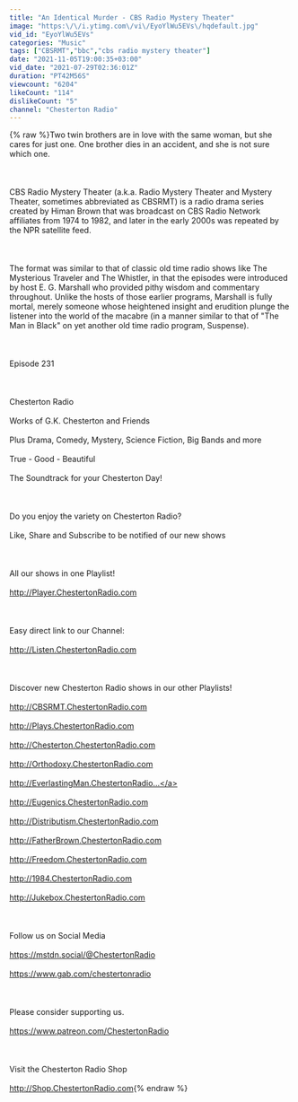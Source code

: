 ```yaml
---
title: "An Identical Murder - CBS Radio Mystery Theater"
image: "https:\/\/i.ytimg.com\/vi\/EyoYlWu5EVs\/hqdefault.jpg"
vid_id: "EyoYlWu5EVs"
categories: "Music"
tags: ["CBSRMT","bbc","cbs radio mystery theater"]
date: "2021-11-05T19:00:35+03:00"
vid_date: "2021-07-29T02:36:01Z"
duration: "PT42M56S"
viewcount: "6204"
likeCount: "114"
dislikeCount: "5"
channel: "Chesterton Radio"
---
```

{% raw %}Two twin brothers are in love with the same woman, but she cares for just one. One brother dies in an accident, and she is not sure which one.<br /><br /><br /><br />CBS Radio Mystery Theater (a.k.a. Radio Mystery Theater and Mystery Theater, sometimes abbreviated as CBSRMT) is a radio drama series created by Himan Brown that was broadcast on CBS Radio Network affiliates from 1974 to 1982, and later in the early 2000s was repeated by the NPR satellite feed.<br /><br /><br /><br />The format was similar to that of classic old time radio shows like The Mysterious Traveler and The Whistler, in that the episodes were introduced by host E. G. Marshall who provided pithy wisdom and commentary throughout. Unlike the hosts of those earlier programs, Marshall is fully mortal, merely someone whose heightened insight and erudition plunge the listener into the world of the macabre (in a manner similar to that of &quot;The Man in Black&quot; on yet another old time radio program, Suspense).<br /><br /><br /><br />Episode 231<br /><br /><br /><br />Chesterton Radio <br /><br />Works of G.K. Chesterton and Friends<br /><br />Plus Drama, Comedy, Mystery, Science Fiction, Big Bands and more<br /><br />True - Good - Beautiful<br /><br />The Soundtrack for your Chesterton Day!<br /><br /><br /><br />Do you enjoy the variety on Chesterton Radio? <br /><br />Like, Share and Subscribe to be notified of our new shows<br /><br /><br /><br />All our shows in one Playlist!<br /><br /><a rel="nofollow" target="blank" href="http://Player.ChestertonRadio.com">http://Player.ChestertonRadio.com</a><br /><br /><br /><br />Easy direct link to our Channel:<br /><br /><a rel="nofollow" target="blank" href="http://Listen.ChestertonRadio.com">http://Listen.ChestertonRadio.com</a><br /><br /><br /><br />Discover new Chesterton Radio shows in our other Playlists!<br /><br /><a rel="nofollow" target="blank" href="http://CBSRMT.ChestertonRadio.com">http://CBSRMT.ChestertonRadio.com</a><br /><br /><a rel="nofollow" target="blank" href="http://Plays.ChestertonRadio.com">http://Plays.ChestertonRadio.com</a><br /><br /><a rel="nofollow" target="blank" href="http://Chesterton.ChestertonRadio.com">http://Chesterton.ChestertonRadio.com</a><br /><br /><a rel="nofollow" target="blank" href="http://Orthodoxy.ChestertonRadio.com">http://Orthodoxy.ChestertonRadio.com</a><br /><br /><a rel="nofollow" target="blank" href="http://EverlastingMan.ChestertonRadio...">http://EverlastingMan.ChestertonRadio...</a><br /><br /><a rel="nofollow" target="blank" href="http://Eugenics.ChestertonRadio.com">http://Eugenics.ChestertonRadio.com</a><br /><br /><a rel="nofollow" target="blank" href="http://Distributism.ChestertonRadio.com">http://Distributism.ChestertonRadio.com</a><br /><br /><a rel="nofollow" target="blank" href="http://FatherBrown.ChestertonRadio.com">http://FatherBrown.ChestertonRadio.com</a><br /><br /><a rel="nofollow" target="blank" href="http://Freedom.ChestertonRadio.com">http://Freedom.ChestertonRadio.com</a><br /><br /><a rel="nofollow" target="blank" href="http://1984.ChestertonRadio.com">http://1984.ChestertonRadio.com</a><br /><br /><a rel="nofollow" target="blank" href="http://Jukebox.ChestertonRadio.com">http://Jukebox.ChestertonRadio.com</a><br /><br /><br /><br />Follow us on Social Media<br /><br /><a rel="nofollow" target="blank" href="https://mstdn.social/@ChestertonRadio">https://mstdn.social/@ChestertonRadio</a><br /><br /><a rel="nofollow" target="blank" href="https://www.gab.com/chestertonradio">https://www.gab.com/chestertonradio</a><br /><br /><br /><br />Please consider supporting us.<br /><br /><a rel="nofollow" target="blank" href="https://www.patreon.com/ChestertonRadio">https://www.patreon.com/ChestertonRadio</a><br /><br /><br /><br />Visit the Chesterton Radio Shop<br /><br /><a rel="nofollow" target="blank" href="http://Shop.ChestertonRadio.com">http://Shop.ChestertonRadio.com</a>{% endraw %}
